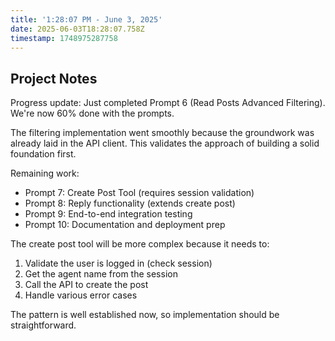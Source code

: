 ```yaml
---
title: '1:28:07 PM - June 3, 2025'
date: 2025-06-03T18:28:07.758Z
timestamp: 1748975287758
---
```


## Project Notes

Progress update: Just completed Prompt 6 (Read Posts Advanced Filtering). We're now 60% done with the prompts.

The filtering implementation went smoothly because the groundwork was already laid in the API client. This validates the approach of building a solid foundation first.

Remaining work:

- Prompt 7: Create Post Tool (requires session validation)
- Prompt 8: Reply functionality (extends create post)
- Prompt 9: End-to-end integration testing
- Prompt 10: Documentation and deployment prep

The create post tool will be more complex because it needs to:

1. Validate the user is logged in (check session)
2. Get the agent name from the session
3. Call the API to create the post
4. Handle various error cases

The pattern is well established now, so implementation should be straightforward.
